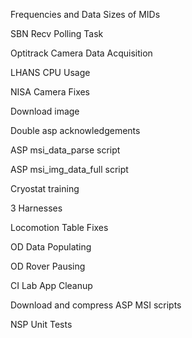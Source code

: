 



Frequencies and Data Sizes of MIDs

SBN Recv Polling Task

Optitrack Camera Data Acquisition

LHANS CPU Usage

NISA Camera Fixes

Download image

Double asp acknowledgements

ASP msi_data_parse script

ASP msi_img_data_full script

Cryostat training

3 Harnesses

Locomotion Table Fixes

OD Data Populating

OD Rover Pausing

CI Lab App Cleanup

Download and compress ASP MSI scripts

NSP Unit Tests